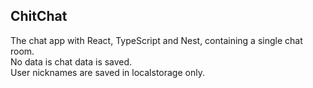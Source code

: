 ChitChat
- 

The chat app with React, TypeScript and Nest, containing a single chat room.<br/>
No data is chat data is saved.<br/> 
User nicknames are saved in localstorage only.



